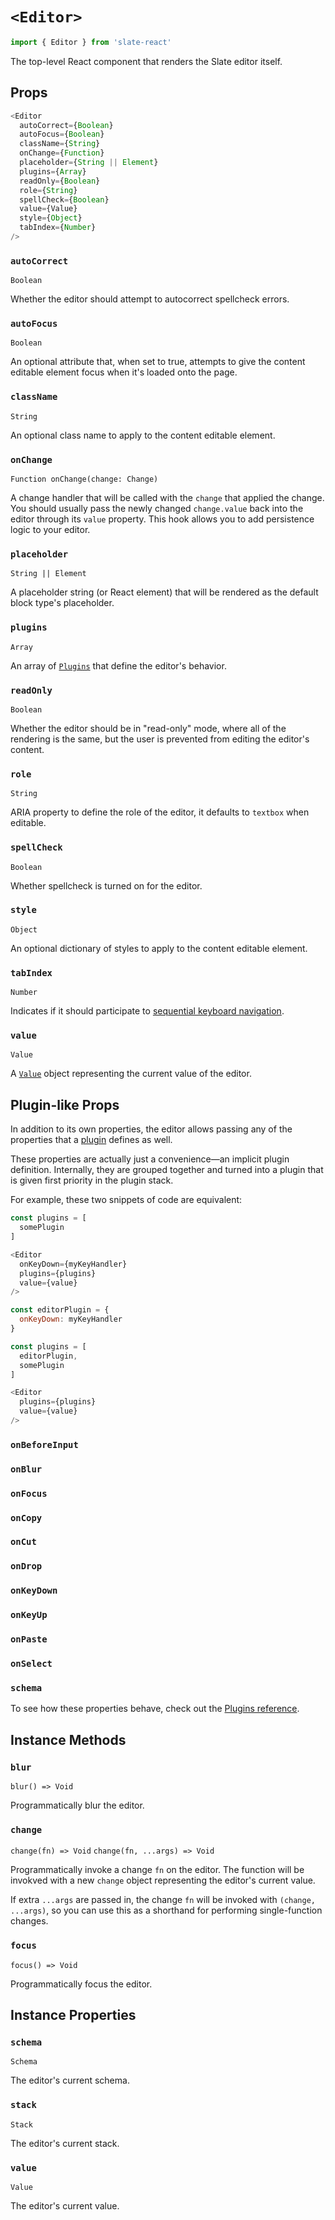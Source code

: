 # `<Editor>`

```js
import { Editor } from 'slate-react'
```

The top-level React component that renders the Slate editor itself.

## Props

```js
<Editor
  autoCorrect={Boolean}
  autoFocus={Boolean}
  className={String}
  onChange={Function}
  placeholder={String || Element}
  plugins={Array}
  readOnly={Boolean}
  role={String}
  spellCheck={Boolean}
  value={Value}
  style={Object}
  tabIndex={Number}
/>
```

### `autoCorrect`

`Boolean`

Whether the editor should attempt to autocorrect spellcheck errors.

### `autoFocus`

`Boolean`

An optional attribute that, when set to true, attempts to give the content editable element focus when it's loaded onto the page.

### `className`

`String`

An optional class name to apply to the content editable element.

### `onChange`

`Function onChange(change: Change)`

A change handler that will be called with the `change` that applied the change. You should usually pass the newly changed `change.value` back into the editor through its `value` property. This hook allows you to add persistence logic to your editor.

### `placeholder`

`String || Element`

A placeholder string (or React element) that will be rendered as the default block type's placeholder.

### `plugins`

`Array`

An array of [`Plugins`](./plugins.md) that define the editor's behavior.

### `readOnly`

`Boolean`

Whether the editor should be in "read-only" mode, where all of the rendering is the same, but the user is prevented from editing the editor's content.

### `role`

`String`

ARIA property to define the role of the editor, it defaults to `textbox` when editable.

### `spellCheck`

`Boolean`

Whether spellcheck is turned on for the editor.

### `style`

`Object`

An optional dictionary of styles to apply to the content editable element.

### `tabIndex`

`Number`

Indicates if it should participate to [sequential keyboard navigation](https://developer.mozilla.org/en-US/docs/Web/HTML/Global_attributes/tabindex).

### `value`

`Value`

A [`Value`](../slate/value.md) object representing the current value of the editor.

## Plugin-like Props

In addition to its own properties, the editor allows passing any of the properties that a [plugin](./plugins.md) defines as well.

These properties are actually just a convenience—an implicit plugin definition. Internally, they are grouped together and turned into a plugin that is given first priority in the plugin stack.

For example, these two snippets of code are equivalent:

```js
const plugins = [
  somePlugin
]

<Editor
  onKeyDown={myKeyHandler}
  plugins={plugins}
  value={value}
/>
```

```js
const editorPlugin = {
  onKeyDown: myKeyHandler
}

const plugins = [
  editorPlugin,
  somePlugin
]

<Editor
  plugins={plugins}
  value={value}
/>
```

### `onBeforeInput`

### `onBlur`

### `onFocus`

### `onCopy`

### `onCut`

### `onDrop`

### `onKeyDown`

### `onKeyUp`

### `onPaste`

### `onSelect`

### `schema`

To see how these properties behave, check out the [Plugins reference](./plugins.md).

## Instance Methods

### `blur`

`blur() => Void`

Programmatically blur the editor.

### `change`

`change(fn) => Void`
`change(fn, ...args) => Void`

Programmatically invoke a change `fn` on the editor. The function will be invokved with a new `change` object representing the editor's current value.

If extra `...args` are passed in, the change `fn` will be invoked with `(change, ...args)`, so you can use this as a shorthand for performing single-function changes.

### `focus`

`focus() => Void`

Programmatically focus the editor.

## Instance Properties

### `schema`

`Schema`

The editor's current schema.

### `stack`

`Stack`

The editor's current stack.

### `value`

`Value`

The editor's current value.

